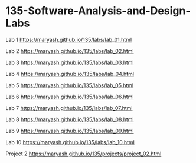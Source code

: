 # 135-Software-Analysis-and-Design-Labs

Lab 1  https://maryash.github.io/135/labs/lab_01.html

Lab 2  https://maryash.github.io/135/labs/lab_02.html

Lab 3  https://maryash.github.io/135/labs/lab_03.html

Lab 4  https://maryash.github.io/135/labs/lab_04.html

Lab 5  https://maryash.github.io/135/labs/lab_05.html

Lab 6  https://maryash.github.io/135/labs/lab_06.html

Lab 7  https://maryash.github.io/135/labs/lab_07.html

Lab 8  https://maryash.github.io/135/labs/lab_08.html

Lab 9  https://maryash.github.io/135/labs/lab_09.html

Lab 10 https://maryash.github.io/135/labs/lab_10.html

Project 2 https://maryash.github.io/135/projects/project_02.html

